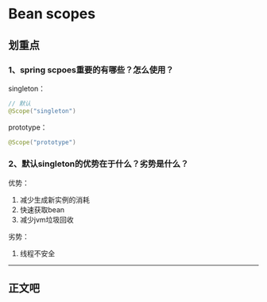 # Bean scopes

## 划重点
### 1、spring scpoes重要的有哪些？怎么使用？
singleton：
```java
// 默认
@Scope("singleton")
```

prototype：
```java
@Scope("prototype")
```

### 2、默认singleton的优势在于什么？劣势是什么？
优势：
1. 减少生成新实例的消耗
2. 快速获取bean
3. 减少jvm垃圾回收

劣势：
1. 线程不安全

---

## 正文吧




<ad/>
<comment/>